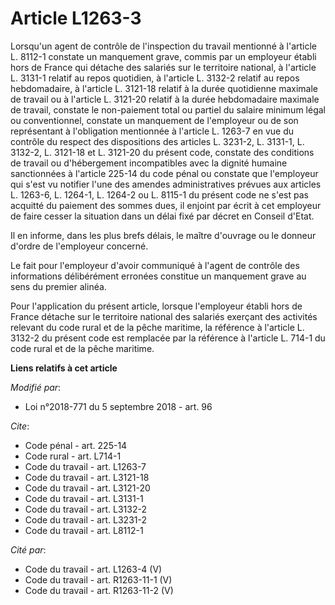 # Article L1263-3

Lorsqu'un agent de contrôle de l'inspection du travail mentionné à l'article L. 8112-1 constate un manquement grave, commis
par un employeur établi hors de France qui détache des salariés sur le territoire national, à l'article L. 3131-1 relatif au
repos quotidien, à l'article L. 3132-2 relatif au repos hebdomadaire, à l'article L. 3121-18 relatif à la durée quotidienne
maximale de travail ou à l'article L. 3121-20 relatif à la durée hebdomadaire maximale de travail, constate le non-paiement
total ou partiel du salaire minimum légal ou conventionnel, constate un manquement de l'employeur ou de son représentant à
l'obligation mentionnée à l'article L. 1263-7 en vue du contrôle du respect des dispositions des articles L. 3231-2, L.
3131-1, L. 3132-2, L. 3121-18 et L. 3121-20 du présent code, constate des conditions de travail ou d'hébergement
incompatibles avec la dignité humaine sanctionnées à l'article 225-14 du code pénal ou constate que l'employeur qui s'est vu
notifier l'une des amendes administratives prévues aux articles L. 1263-6, L. 1264-1, L. 1264-2 ou L. 8115-1 du présent code
ne s'est pas acquitté du paiement des sommes dues, il enjoint par écrit à cet employeur de faire cesser la situation dans un
délai fixé par décret en Conseil d'Etat.

Il en informe, dans les plus brefs délais, le maître d'ouvrage ou le donneur d'ordre de l'employeur concerné.

Le fait pour l'employeur d'avoir communiqué à l'agent de contrôle des informations délibérément erronées constitue un
manquement grave au sens du premier alinéa.

Pour l'application du présent article, lorsque l'employeur établi hors de France détache sur le territoire national des
salariés exerçant des activités relevant du code rural et de la pêche maritime, la référence à l'article L. 3132-2 du présent
code est remplacée par la référence à l'article L. 714-1 du code rural et de la pêche maritime.

**Liens relatifs à cet article**

_Modifié par_:

  - Loi n°2018-771 du 5 septembre 2018 - art. 96

_Cite_:

  - Code pénal - art. 225-14
  - Code rural - art. L714-1
  - Code du travail - art. L1263-7
  - Code du travail - art. L3121-18
  - Code du travail - art. L3121-20
  - Code du travail - art. L3131-1
  - Code du travail - art. L3132-2
  - Code du travail - art. L3231-2
  - Code du travail - art. L8112-1

_Cité par_:

  - Code du travail - art. L1263-4 (V)
  - Code du travail - art. R1263-11-1 (V)
  - Code du travail - art. R1263-11-2 (V)
